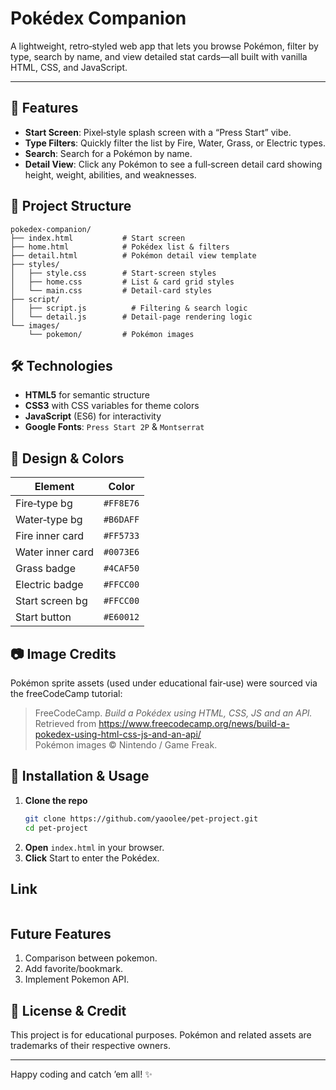# Pokédex Companion

A lightweight, retro‐styled web app that lets you browse Pokémon, filter by type, search by name, and view detailed stat cards—all built with vanilla HTML, CSS, and JavaScript.


---

## 🚀 Features

- **Start Screen**: Pixel‑style splash screen with a “Press Start” vibe.
- **Type Filters**: Quickly filter the list by Fire, Water, Grass, or Electric types.
- **Search**: Search for a Pokémon by name.
- **Detail View**: Click any Pokémon to see a full‑screen detail card showing height, weight, abilities, and weaknesses.
  

## 📁 Project Structure

```
pokedex-companion/
├── index.html           # Start screen
├── home.html            # Pokédex list & filters
├── detail.html          # Pokémon detail view template
├── styles/
│   ├── style.css        # Start‑screen styles
│   ├── home.css         # List & card grid styles
│   └── main.css         # Detail‑card styles
├── script/
│   ├── script.js          # Filtering & search logic
│   └── detail.js        # Detail‑page rendering logic
└── images/
    └── pokemon/         # Pokémon images
```

## 🛠️ Technologies

- **HTML5** for semantic structure
- **CSS3** with CSS variables for theme colors
- **JavaScript** (ES6) for interactivity
- **Google Fonts**: `Press Start 2P` & `Montserrat`

## 🎨 Design & Colors

| Element         | Color     |
| --------------- | --------- |
| Fire‑type bg    | `#FF8E76` |
| Water‑type bg   | `#B6DAFF` |
| Fire inner card | `#FF5733` |
| Water inner card| `#0073E6` |
| Grass badge     | `#4CAF50` |
| Electric badge  | `#FFCC00` |
| Start screen bg | `#FFCC00` |
| Start button    | `#E60012` |

## 📷 Image Credits

Pokémon sprite assets (used under educational fair‑use) were sourced via the freeCodeCamp tutorial:

> FreeCodeCamp. *Build a Pokédex using HTML, CSS, JS and an API.* Retrieved from https://www.freecodecamp.org/news/build-a-pokedex-using-html-css-js-and-an-api/  
> Pokémon images © Nintendo / Game Freak.

## 🔧 Installation & Usage

1. **Clone the repo**
   ```bash
   git clone https://github.com/yaoolee/pet-project.git
   cd pet-project
   ```
2. **Open** `index.html` in your browser.
3. **Click** Start to enter the Pokédex.

## Link

``` https://yaoolee.github.io/pet-project/
```

## Future Features

1. Comparison between pokemon.
2. Add favorite/bookmark.
3. Implement Pokemon API.

## 🌟 License & Credit

This project is for educational purposes. Pokémon and related assets are trademarks of their respective owners.

---

Happy coding and catch ’em all! ✨

